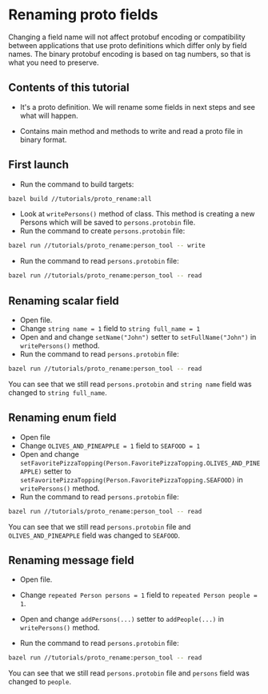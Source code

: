 # Renaming proto fields

Changing a field name will not affect protobuf encoding or 
compatibility between applications that use proto definitions 
which differ only by field names.
The binary protobuf encoding is based on tag numbers, so that 
is what you need to preserve.
 
## Contents of this tutorial  
- <walkthrough-editor-open-file 
  	    filePath="startup-os/tutorials/proto_rename/persons.proto" 
  	    text="persons.proto">
      </walkthrough-editor-open-file> 
It's a proto definition. 
We will rename some fields in next steps and see what will happen.

- <walkthrough-editor-open-file 
  	    filePath="startup-os/tutorials/proto_rename/PersonTool.java" 
  	    text="PersonTool.java">
      </walkthrough-editor-open-file> 
Contains main method and methods to write and read a proto file in binary format.

## First launch
- Run the command to build targets:
```bash
bazel build //tutorials/proto_rename:all
```
- Look at `writePersons()` method of <walkthrough-editor-open-file 
                                    	    filePath="startup-os/tutorials/proto_rename/PersonTool.java" 
                                    	    text="PersonTool.java">
                                        </walkthrough-editor-open-file> class. 
This method is creating a new Persons which will be saved to `persons.protobin` file.
- Run the command to create `persons.protobin` file:
```bash
bazel run //tutorials/proto_rename:person_tool -- write
```
- Run the command to read `persons.protobin` file:
```bash
bazel run //tutorials/proto_rename:person_tool -- read
```

## Renaming scalar field
- Open <walkthrough-editor-open-file 
       	    filePath="startup-os/tutorials/proto_rename/persons.proto" 
       	    text="persons.proto">
           </walkthrough-editor-open-file> file.
- Change `string name = 1` field to `string full_name = 1`
- Open <walkthrough-editor-open-file 
       	    filePath="startup-os/tutorials/proto_rename/PersonTool.java" 
       	    text="PersonTool.java">
           </walkthrough-editor-open-file> and and change 
`setName("John")` setter to `setFullName("John")` in `writePersons()` method.
- Run the command to read `persons.protobin` file:
```bash
bazel run //tutorials/proto_rename:person_tool -- read
```
You can see that we still read `persons.protobin` and `string name` field 
was changed to `string full_name`.

## Renaming enum field
- Open <walkthrough-editor-open-file 
       	    filePath="startup-os/tutorials/proto_rename/persons.proto" 
       	    text="persons.proto">
           </walkthrough-editor-open-file> file
- Change `OLIVES_AND_PINEAPPLE = 1` field to `SEAFOOD = 1`
- Open <walkthrough-editor-open-file 
       	    filePath="startup-os/tutorials/proto_rename/PersonTool.java" 
       	    text="PersonTool.java">
           </walkthrough-editor-open-file> and change 
`setFavoritePizzaTopping(Person.FavoritePizzaTopping.OLIVES_AND_PINEAPPLE)` 
setter to 
`setFavoritePizzaTopping(Person.FavoritePizzaTopping.SEAFOOD)` 
in `writePersons()` method.
- Run the command to read `persons.protobin` file:
```bash
bazel run //tutorials/proto_rename:person_tool -- read
```
You can see that we still read `persons.protobin` file 
and `OLIVES_AND_PINEAPPLE` field was changed to `SEAFOOD`.
 
## Renaming message field
- Open <walkthrough-editor-open-file 
       	    filePath="startup-os/tutorials/proto_rename/persons.proto" 
       	    text="persons.proto">
           </walkthrough-editor-open-file> file.

- Change `repeated Person persons = 1` field to `repeated Person people = 1`.
- Open <walkthrough-editor-open-file 
       	    filePath="startup-os/tutorials/proto_rename/PersonTool.java" 
       	    text="PersonTool.java">
           </walkthrough-editor-open-file> and change 
`addPersons(...)` setter to `addPeople(...)` in `writePersons()` method.
- Run the command to read `persons.protobin` file:
```bash
bazel run //tutorials/proto_rename:person_tool -- read
```
You can see that we still read `persons.protobin` file and 
`persons` field was changed to `people`.